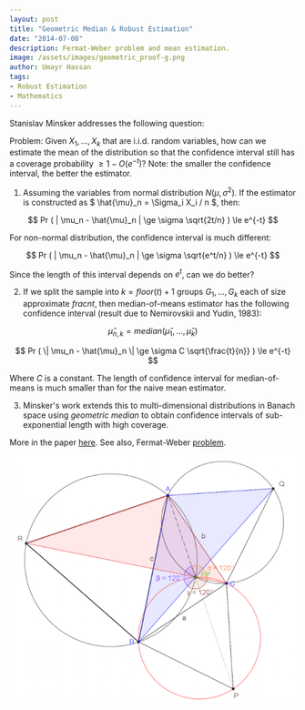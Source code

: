 ```yaml
---
layout: post
title: "Geometric Median & Robust Estimation"
date: "2014-07-08"
description: Fermat-Weber problem and mean estimation.
image: /assets/images/geometric_proof-g.png 
author: Umayr Hassan
tags:
- Robust Estimation
- Mathematics
---
```


Stanislav Minsker addresses the following question:

Problem: Given $X_1, \ldots, X_k$ that are i.i.d. random variables, how can we estimate the mean of the distribution so 
that the confidence interval still has a coverage probability $\ge 1 - O(e^{-t})$? Note: the smaller the confidence interval, 
the better the estimator.

1. Assuming the variables from normal distribution $N(\mu, \sigma^2)$. If the estimator is constructed 
as $ \hat{\mu}_n = \Sigma_i X_i / n $, then:

$$ Pr ( | \mu_n - \hat{\mu}_n | \ge \sigma \sqrt{2t/n} ) \le e^{-t} $$

For non-normal distribution, the confidence interval is much different:

$$ Pr ( | \mu_n - \hat{\mu}_n | \ge \sigma \sqrt{e^t/n} ) \le e^{-t} $$

Since the length of this interval depends on $e^t$, can we do better?

2. If we split the sample into $k = floor(t) + 1$ groups $G_1, \ldots, G_k$ each of size approximate $frac{n}{t}$, then 
median-of-means estimator has the following confidence interval (result due to Nemirovskii and Yudin, 1983):

$$ \hat{\mu}_{n,k} = median(\hat{\mu}_1, ..., \hat{\mu}_k) $$

$$ Pr ( \| \mu_n - \hat{\mu}_n \| \ge \sigma C \sqrt{\frac{t}{n}} ) \le e^{-t} $$

Where $C$ is a constant. The length of confidence interval for median-of-means is much smaller than for the naive mean estimator.

3. Minsker's work extends this to multi-dimensional distributions in Banach space using _geometric median_ to obtain 
confidence intervals of sub-exponential length with high coverage.

More in the paper [here](http://sminsker.files.wordpress.com/2013/11/geometric_median_minsker_2.pdf). See also, 
Fermat-Weber [problem](https://mgje.github.io/presentations/Budapest2014/#/13).

![geometric_proof](/assets/images/geometric_proof.png) 
